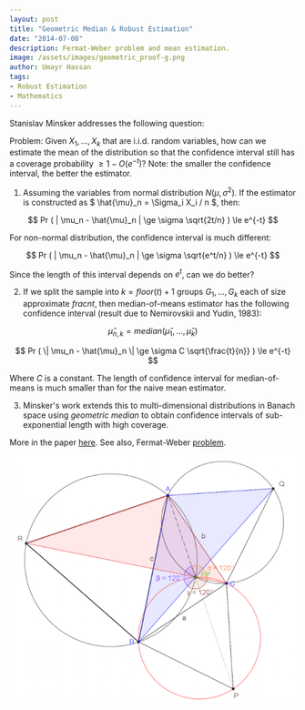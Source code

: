 ```yaml
---
layout: post
title: "Geometric Median & Robust Estimation"
date: "2014-07-08"
description: Fermat-Weber problem and mean estimation.
image: /assets/images/geometric_proof-g.png 
author: Umayr Hassan
tags:
- Robust Estimation
- Mathematics
---
```


Stanislav Minsker addresses the following question:

Problem: Given $X_1, \ldots, X_k$ that are i.i.d. random variables, how can we estimate the mean of the distribution so 
that the confidence interval still has a coverage probability $\ge 1 - O(e^{-t})$? Note: the smaller the confidence interval, 
the better the estimator.

1. Assuming the variables from normal distribution $N(\mu, \sigma^2)$. If the estimator is constructed 
as $ \hat{\mu}_n = \Sigma_i X_i / n $, then:

$$ Pr ( | \mu_n - \hat{\mu}_n | \ge \sigma \sqrt{2t/n} ) \le e^{-t} $$

For non-normal distribution, the confidence interval is much different:

$$ Pr ( | \mu_n - \hat{\mu}_n | \ge \sigma \sqrt{e^t/n} ) \le e^{-t} $$

Since the length of this interval depends on $e^t$, can we do better?

2. If we split the sample into $k = floor(t) + 1$ groups $G_1, \ldots, G_k$ each of size approximate $frac{n}{t}$, then 
median-of-means estimator has the following confidence interval (result due to Nemirovskii and Yudin, 1983):

$$ \hat{\mu}_{n,k} = median(\hat{\mu}_1, ..., \hat{\mu}_k) $$

$$ Pr ( \| \mu_n - \hat{\mu}_n \| \ge \sigma C \sqrt{\frac{t}{n}} ) \le e^{-t} $$

Where $C$ is a constant. The length of confidence interval for median-of-means is much smaller than for the naive mean estimator.

3. Minsker's work extends this to multi-dimensional distributions in Banach space using _geometric median_ to obtain 
confidence intervals of sub-exponential length with high coverage.

More in the paper [here](http://sminsker.files.wordpress.com/2013/11/geometric_median_minsker_2.pdf). See also, 
Fermat-Weber [problem](https://mgje.github.io/presentations/Budapest2014/#/13).

![geometric_proof](/assets/images/geometric_proof.png) 
